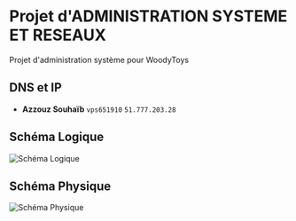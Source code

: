 # Projet d'ADMINISTRATION SYSTEME ET RESEAUX

Projet d'administration système pour WoodyToys

## DNS et IP

* **Azzouz Souhaïb** ```vps651910``` ```51.777.203.28```

## Schéma Logique

![Schéma Logique](Rapport/Schéma%20Logique.PNG)


## Schéma Physique

![Schéma Physique](Rapport/Schéma%20Physique.PNG)
